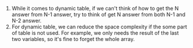 1. While it comes to dynamic table, if we can't think of how to get the N answer from N-1 answer, try to think of get N answer from both N-1 and N-2 answer.
2. For dynamic table, we can reduce the space complexity if the some part of table is not used. For example, we only needs the result of the last two variables, so it's fine to forget the whole array.